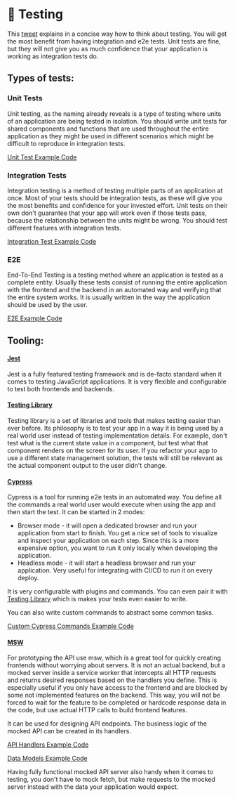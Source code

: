 # 🧪 Testing

This [tweet](https://twitter.com/rauchg/status/807626710350839808) explains in a concise way how to think about testing. You will get the most benefit from having integration and e2e tests. Unit tests are fine, but they will not give you as much confidence that your application is working as integration tests do.

## Types of tests:

### Unit Tests

Unit testing, as the naming already reveals is a type of testing where units of an application are being tested in isolation.
You should write unit tests for shared components and functions that are used throughout the entire application as they might be used in different scenarios which might be difficult to reproduce in integration tests.

[Unit Test Example Code](../src/components/Elements/ConfirmationDialog/__tests__/ConfirmationDialog.test.jsx)

### Integration Tests

Integration testing is a method of testing multiple parts of an application at once.
Most of your tests should be integration tests, as these will give you the most benefits and confidence for your invested effort. Unit tests on their own don't guarantee that your app will work even if those tests pass, because the relationship between the units might be wrong. You should test different features with integration tests.

[Integration Test Example Code](../src/features/discussions/routes/__tests__/Discussion.test.jsx)

### E2E

End-To-End Testing is a testing method where an application is tested as a complete entity.
Usually these tests consist of running the entire application with the frontend and the backend in an automated way and verifying that the entire system works. It is usually written in the way the application should be used by the user.

[E2E Example Code](../cypress/integration/smoke.js)

## Tooling:

#### [Jest](https://jestjs.io/)

Jest is a fully featured testing framework and is de-facto standard when it comes to testing JavaScript applications. It is very flexible and configurable to test both frontends and backends.

#### [Testing Library](https://testing-library.com/)

Testing library is a set of libraries and tools that makes testing easier than ever before. Its philosophy is to test your app in a way it is being used by a real world user instead of testing implementation details. For example, don't test what is the current state value in a component, but test what that component renders on the screen for its user. If you refactor your app to use a different state management solution, the tests will still be relevant as the actual component output to the user didn't change.

#### [Cypress](https://www.cypress.io/)

Cypress is a tool for running e2e tests in an automated way.
You define all the commands a real world user would execute when using the app and then start the test. It can be started in 2 modes:

- Browser mode - it will open a dedicated browser and run your application from start to finish. You get a nice set of tools to visualize and inspect your application on each step. Since this is a more expensive option, you want to run it only locally when developing the application.
- Headless mode - it will start a headless browser and run your application. Very useful for integrating with CI/CD to run it on every deploy.

It is very configurable with plugins and commands. You can even pair it with [Testing Library](https://testing-library.com/docs/cypress-testing-library/intro/) which is makes your tests even easier to write.

You can also write custom commands to abstract some common tasks.

[Custom Cypress Commands Example Code](../cypress/support/commands.js)

#### [MSW](https://mswjs.io)

For prototyping the API use msw, which is a great tool for quickly creating frontends without worrying about servers. It is not an actual backend, but a mocked server inside a service worker that intercepts all HTTP requests and returns desired responses based on the handlers you define. This is especially useful if you only have access to the frontend and are blocked by some not implemented features on the backend. This way, you will not be forced to wait for the feature to be completed or hardcode response data in the code, but use actual HTTP calls to build frontend features.

It can be used for designing API endpoints. The business logic of the mocked API can be created in its handlers.

[API Handlers Example Code](../src/test/server/handlers/auth.js)

[Data Models Example Code](../src/test/server/db.js)

Having fully functional mocked API server also handy when it comes to testing, you don't have to mock fetch, but make requests to the mocked server instead with the data your application would expect.

